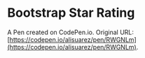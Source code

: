 # Bootstrap Star Rating

A Pen created on CodePen.io. Original URL: [https://codepen.io/alisuarez/pen/RWGNLm](https://codepen.io/alisuarez/pen/RWGNLm).


